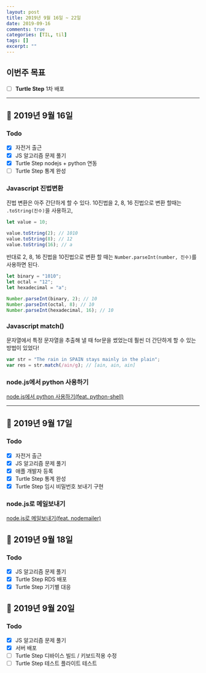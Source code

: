 ```yaml
---
layout: post
title: 2019년 9월 16일 ~ 22일
date: 2019-09-16
comments: true
categories: [TIL, til]
tags: []
excerpt: ""
---
```


## 이번주 목표

- [ ] **Turtle Step** 1차 배포

---

## 📅 2019년 9월 16일

### Todo

- [x] 자전거 출근
- [x] JS 알고리즘 문제 풀기
- [x] Turtle Step nodejs + python 연동
- [ ] Turtle Step 통계 완성

### Javascript 진법변환

진법 변환은 아주 간단하게 할 수 있다.
10진법을 2, 8, 16 진법으로 변환 할때는 `.toString(진수)`을 사용하고,

```javascript
let value = 10;

value.toString(2); // 1010
value.toString(8); // 12
value.toString(16); // a
```

반대로 2, 8, 16 진법을 10진법으로 변환 할 때는 `Number.parseInt(number, 진수)`를 사용하면 된다.

```javascript
let binary = "1010";
let octal = "12";
let hexadecimal = "a";

Number.parseInt(binary, 2); // 10
Number.parseInt(octal, 8); // 10
Number.parseInt(hexadecimal, 16); // 10
```

### Javascript match()

문자열에서 특정 문자열을 추출해 낼 때 for문을 썼었는데 훨씬 더 간단하게 할 수 있는 방법이 있었다!

```javascript
var str = "The rain in SPAIN stays mainly in the plain";
var res = str.match(/ain/g); // [ain, ain, ain]
```

### node.js에서 python 사용하기

[node.js에서 python 사용하기(feat. python-shell)](/study/nodejs/node.js에서-python-사용하기/)

---

## 📅 2019년 9월 17일

### Todo

- [x] 자전거 출근
- [x] JS 알고리즘 문제 풀기
- [x] 애플 개발자 등록
- [x] Turtle Step 통계 완성
- [x] Turtle Step 임시 비밀번호 보내기 구현

### node.js로 메일보내기

[node.js로 메일보내기(feat. nodemailer)](/study/nodejs/node.js로-메일보내기/)

## 📅 2019년 9월 18일

### Todo

- [x] JS 알고리즘 문제 풀기
- [x] Turtle Step RDS 배포
- [x] Turtle Step 기기별 대응

## 📅 2019년 9월 20일

### Todo

- [x] JS 알고리즘 문제 풀기
- [x] 서버 배포
- [ ] Turtle Step 디바이스 빌드 / 키보드적용 수정
- [ ] Turtle Step 테스트 플라이트 테스트
